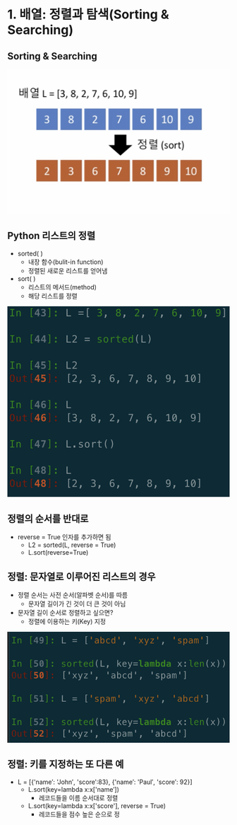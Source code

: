 # 1. 배열: 정렬과 탐색\(Sorting & Searching\)

## Sorting & Searching

![&#xC624;&#xB984;&#xCC28;&#xC21C; &#xC815;&#xB82C;](../.gitbook/assets/2019-12-29-5.40.41.png)

## Python 리스트의 정렬

* sorted\( \)
  * 내장 함수\(bulit-in function\)
  * 정렬된 새로운 리스트를 얻어냄
* sort\( \)
  * 리스트의 메서드\(method\)
  * 해당 리스트를 정렬

![](../.gitbook/assets/2019-12-29-5.43.17.png)

## 정렬의 순서를 반대로

* reverse = True 인자를 추가하면 됨
  * L2 = sorted\(L, reverse = True\)
  * L.sort\(reverse=True\)

## 정렬: 문자열로 이루어진 리스트의 경우

* 정렬 순서는 사전 순서\(알파벳 순서\)를 따름
  * 문자열 길이가 긴 것이 더 큰 것이 아님
* 문자열 길이 순서로 정렬하고 싶으면?
  * 정렬에 이용하는 키\(Key\) 지정

![key &#xB97C; &#xAE38;&#xC774;&#xB85C; &#xC9C0;&#xC815;&#xD574;&#xC11C; &#xC815;&#xB82C;](../.gitbook/assets/2019-12-29-5.47.47.png)

## 정렬: 키를 지정하는 또 다른 예

* L = \[{'name′: 'John′,  'score′:83}, {'name′: 'Paul′, 'score′: 92}\]
  * L.sort\(key=lambda x:x\['name′\]\)
    * 레코드들을 이름 순서대로 정렬
  * L.sort\(key=lambda x:x\['score'\], reverse = True\)
    * 레코드들을 점수 높은 순으로 정


